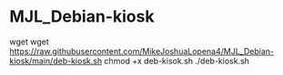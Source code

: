 # MJL_Debian-kiosk

wget wget https://raw.githubusercontent.com/MikeJoshuaLopena4/MJL_Debian-kiosk/main/deb-kiosk.sh
chmod +x deb-kisok.sh
./deb-kiosk.sh
